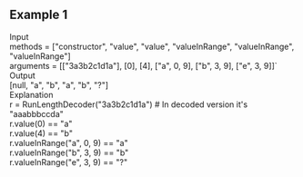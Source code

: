 ## Example 1 <br> 
Input <br> 
methods = ["constructor", "value", "value", "valueInRange", "valueInRange", "valueInRange"] <br> 
arguments = [["3a3b2c1d1a"], [0], [4], ["a", 0, 9], ["b", 3, 9], ["e", 3, 9]]` <br> 
Output <br> 
[null, "a", "b", "a", "b", "?"] <br> 
Explanation <br> 
r = RunLengthDecoder("3a3b2c1d1a") # In decoded version it's "aaabbbccda" <br> 
r.value(0) == "a" <br> 
r.value(4) == "b" <br> 
r.valueInRange("a", 0, 9) == "a" <br> 
r.valueInRange("b", 3, 9) == "b" <br> 
r.valueInRange("e", 3, 9) == "?" <br> 

